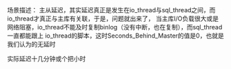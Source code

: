 
场景描述：
主从延迟，其实延迟真正是发生在io_thread与sql_thread之间，而io_thread才真正与主库有关联，于是，问题就出来了， 当主库I/O负载很大或是网络阻塞，io_thread不能及时复制binlog（没有中断，也在复制），而sql_thread一直都能跟上 io_thread的脚本，这时Seconds_Behind_Master的值是0，也就是我们认为的无延时

实际延迟十几分钟或个把小时
